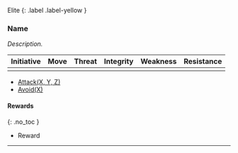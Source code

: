 Elite
{: .label .label-yellow }
### Name
*Description.*

| Initiative | Move | Threat | Integrity | Weakness | Resistance |
| ---------- | ---- | ------ | --------- | -------- | ---------- |
|            |      |        |           |          |            |

* [Attack(X, Y, Z)](Game/Core/Character-Actions#Attack(X,%20TYPE,%20DAMAGE))
* [Avoid(X)](Game/Core/Character-Actions#Avoid(X))

#### Rewards
{: .no_toc }
* Reward
---